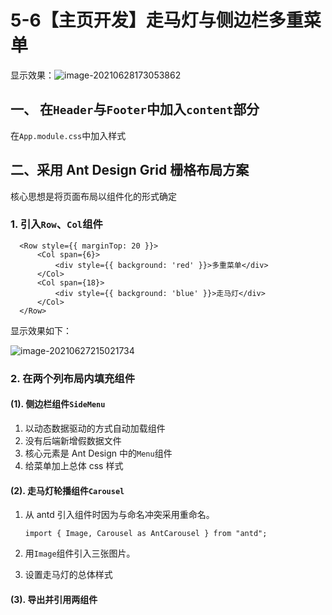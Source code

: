 # 5-6【主页开发】走马灯与侧边栏多重菜单

显示效果：![image-20210628173053862](https://i.loli.net/2021/06/28/skpXQ2lhIdiJT6H.png)



## 一、 在`Header`与`Footer`中加入`content`部分

在`App.module.css`中加入样式



## 二、采用 Ant Design Grid 栅格布局方案

核心思想是将页面布局以组件化的形式确定



### 1. 引入`Row`、`Col`组件

```tsx
  <Row style={{ marginTop: 20 }}>
      <Col span={6}>
          <div style={{ background: 'red' }}>多重菜单</div>
      </Col>
      <Col span={18}>
          <div style={{ background: 'blue' }}>走马灯</div>
      </Col>
  </Row>
```

显示效果如下：

![image-20210627215021734](https://i.loli.net/2021/06/27/f2zIJGuKHZLYbTc.png)



### 2. 在两个列布局内填充组件

#### (1). 侧边栏组件`SideMenu`

1. 以动态数据驱动的方式自动加载组件
2. 没有后端新增假数据文件
3. 核心元素是 Ant Design 中的`Menu`组件
4. 给菜单加上总体 css 样式

#### (2).  走马灯轮播组件`Carousel`

1. 从 antd 引入组件时因为与命名冲突采用重命名。

    ```tsx
    import { Image, Carousel as AntCarousel } from "antd";
    ```

2. 用`Image`组件引入三张图片。

3. 设置走马灯的总体样式

#### (3). 导出并引用两组件

